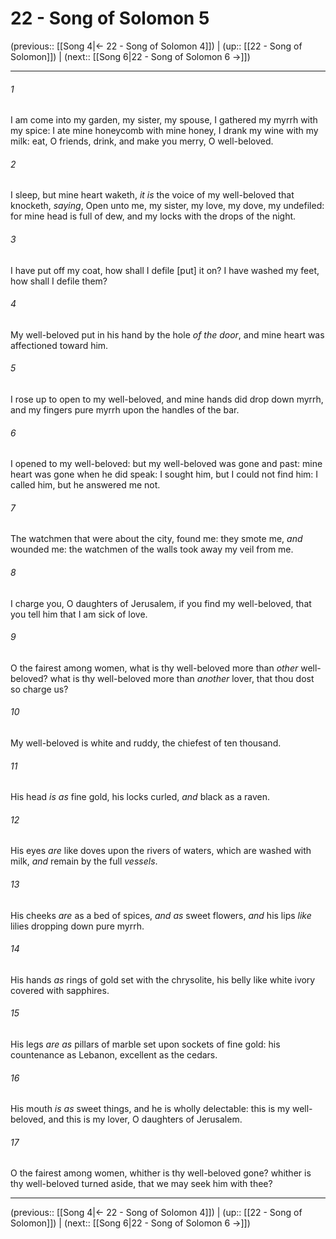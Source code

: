 # 22 - Song of Solomon 5

(previous:: [[Song 4|← 22 - Song of Solomon 4]]) | (up:: [[22 - Song of Solomon]]) | (next:: [[Song 6|22 - Song of Solomon 6 →]])

***


###### 1 
I am come into my garden, my sister, my spouse, I gathered my myrrh with my spice: I ate mine honeycomb with mine honey, I drank my wine with my milk: eat, O friends, drink, and make you merry, O well-beloved. 

###### 2 
I sleep, but mine heart waketh, _it is_ the voice of my well-beloved that knocketh, _saying_, Open unto me, my sister, my love, my dove, my undefiled: for mine head is full of dew, and my locks with the drops of the night. 

###### 3 
I have put off my coat, how shall I defile [put] it on? I have washed my feet, how shall I defile them? 

###### 4 
My well-beloved put in his hand by the hole _of the door_, and mine heart was affectioned toward him. 

###### 5 
I rose up to open to my well-beloved, and mine hands did drop down myrrh, and my fingers pure myrrh upon the handles of the bar. 

###### 6 
I opened to my well-beloved: but my well-beloved was gone and past: mine heart was gone when he did speak: I sought him, but I could not find him: I called him, but he answered me not. 

###### 7 
The watchmen that were about the city, found me: they smote me, _and_ wounded me: the watchmen of the walls took away my veil from me. 

###### 8 
I charge you, O daughters of Jerusalem, if you find my well-beloved, that you tell him that I am sick of love. 

###### 9 
O the fairest among women, what is thy well-beloved more than _other_ well-beloved? what is thy well-beloved more than _another_ lover, that thou dost so charge us? 

###### 10 
My well-beloved is white and ruddy, the chiefest of ten thousand. 

###### 11 
His head _is as_ fine gold, his locks curled, _and_ black as a raven. 

###### 12 
His eyes _are_ like doves upon the rivers of waters, which are washed with milk, _and_ remain by the full _vessels_. 

###### 13 
His cheeks _are_ as a bed of spices, _and as_ sweet flowers, _and_ his lips _like_ lilies dropping down pure myrrh. 

###### 14 
His hands _as_ rings of gold set with the chrysolite, his belly like white ivory covered with sapphires. 

###### 15 
His legs _are as_ pillars of marble set upon sockets of fine gold: his countenance as Lebanon, excellent as the cedars. 

###### 16 
His mouth _is as_ sweet things, and he is wholly delectable: this is my well-beloved, and this is my lover, O daughters of Jerusalem. 

###### 17 
O the fairest among women, whither is thy well-beloved gone? whither is thy well-beloved turned aside, that we may seek him with thee?

***

(previous:: [[Song 4|← 22 - Song of Solomon 4]]) | (up:: [[22 - Song of Solomon]]) | (next:: [[Song 6|22 - Song of Solomon 6 →]])
